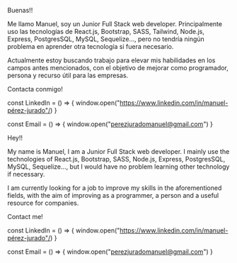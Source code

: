 Buenas!!

Me llamo Manuel, soy un Junior Full Stack web developer. 
Principalmente uso las tecnologías de React.js, Bootstrap, SASS, Tailwind, Node.js, Express, PostgresSQL, MySQL, Sequelize..., pero no tendría ningún problema en aprender otra tecnología si fuera necesario.

Actualmente estoy buscando trabajo para elevar mis habilidades en los campos antes mencionados, con el objetivo de mejorar como programador, persona y recurso útil para las empresas.


Contacta conmigo!

const LinkedIn = () => { 
  window.open("https://www.linkedin.com/in/manuel-pérez-jurado"/) 
  } 

const Email = () => { 
  window.open("perezjuradomanuel@gmail.com")
} 



Hey!!

My name is Manuel, I am a Junior Full Stack web developer. I mainly use the technologies of React.js, Bootstrap, SASS, Node.js, Express, PostgresSQL, MySQL, Sequelize..., but I would have no problem learning other technology if necessary.

I am currently looking for a job to improve my skills in the aforementioned fields, with the aim of improving as a programmer, a person and a useful resource for companies.

Contact me!

const LinkedIn = () => { 
  window.open("https://www.linkedin.com/in/manuel-pérez-jurado"/) 
  } 

const Email = () => { 
  window.open("perezjuradomanuel@gmail.com")
} 

